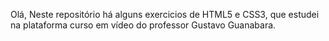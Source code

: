 Olá, Neste repositório há alguns exercicios de HTML5 e CSS3, que estudei na plataforma curso em vídeo do professor Gustavo Guanabara.
